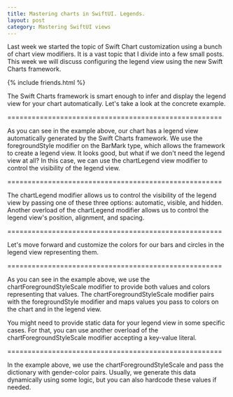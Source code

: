```yaml
---
title: Mastering charts in SwiftUI. Legends.
layout: post
category: Mastering SwiftUI views
---
```


Last week we started the topic of Swift Chart customization using a bunch of chart view modifiers. It is a vast topic that I divide into a few small posts. This week we will discuss configuring the legend view using the new Swift Charts framework.

{% include friends.html %}

The Swift Charts framework is smart enough to infer and display the legend view for your chart automatically. Let's take a look at the concrete example.

=====================================================

As you can see in the example above, our chart has a legend view automatically generated by the Swift Charts framework. We use the foregroundStyle modifier on the BarMark type, which allows the framework to create a legend view. It looks good, but what if we don't need the legend view at all? In this case, we can use the chartLegend view modifier to control the visibility of the legend view.

=====================================================

The chartLegend modifier allows us to control the visibility of the legend view by passing one of these three options: automatic, visible, and hidden. Another overload of the chartLegend modifier allows us to control the legend view's position, alignment, and spacing.

=====================================================

Let's move forward and customize the colors for our bars and circles in the legend view representing them.

=====================================================

As you can see in the example above, we use the chartForegroundStyleScale modifier to provide both values and colors representing that values. The chartForegroundStyleScale modifier pairs with the foregroundStyle modifier and maps values you pass to colors on the chart and in the legend view.

You might need to provide static data for your legend view in some specific cases. For that, you can use another overload of the chartForegroundStyleScale modifier accepting a key-value literal.

=====================================================

In the example above, we use the chartForegroundStyleScale and pass the dictionary with gender-color pairs. Usually, we generate this data dynamically using some logic, but you can also hardcode these values if needed.

